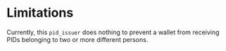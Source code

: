 # Limitations

Currently, this `pid_issuer` does nothing to prevent a wallet from receiving
PIDs belonging to two or more different persons.
